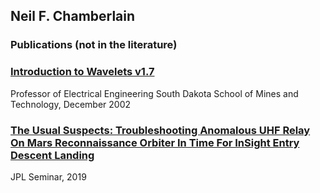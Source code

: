 ## Neil F. Chamberlain
### Publications (not in the literature)
### [Introduction to Wavelets v1.7](https://nfchamberlain.github.io/Files/Wavelets1.7.pdf)
Professor of Electrical Engineering South Dakota School of Mines and Technology, December 2002
### [The Usual Suspects: Troubleshooting Anomalous UHF Relay On Mars Reconnaissance Orbiter In Time For InSight Entry Descent Landing](https://trs.jpl.nasa.gov/bitstream/handle/2014/50448/CL%2319-0928.pdf?sequence=1)
JPL Seminar, 2019
